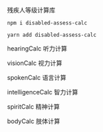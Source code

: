 残疾人等级计算库

```
npm i disabled-assess-calc
```

```
yarn add disabled-assess-calc
```

hearingCalc 听力计算

visionCalc 视力计算

spokenCalc 语言计算

intelligenceCalc 智力计算

spiritCalc 精神计算

bodyCalc 肢体计算
